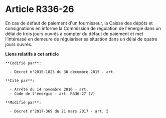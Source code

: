 # Article R336-26

En cas de défaut de paiement d'un fournisseur, la Caisse des dépôts et consignations en informe la Commission de régulation
de l'énergie dans un délai de trois jours ouvrés à compter du défaut de paiement et met l'intéressé en demeure de régulariser
sa situation dans un délai de quatre jours ouvrés.

**Liens relatifs à cet article**

	**Codifié par**:

	  - Décret n°2015-1823 du 30 décembre 2015 - art.

	**Cité par**:

	  - Arrêté du 14 novembre 2016 - art.
	  - Code de l'énergie - art. R336-27 (V)

	**Modifié par**:

	  - Décret n°2017-369 du 21 mars 2017 - art. 5
